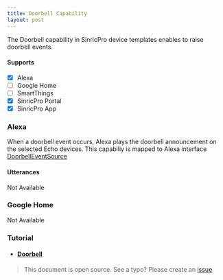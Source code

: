```yaml
---
title: Doorbell Capability
layout: post
---
```


The Doorbell capability in SinricPro device templates enables to raise doorbell events.

#### Supports
 - [x]  Alexa
 - [ ]  Google Home
 - [ ]  SmartThings
 - [x]  SinricPro Portal
 - [x]  SinricPro App

### Alexa 
When a doorbell event occurs, Alexa plays the doorbell announcement on the selected Echo devices. This capabiliy is mapped to Alexa interface [DoorbellEventSource](https://developer.amazon.com/en-US/docs/alexa/device-apis/alexa-doorbelleventsource.html)

#### Utterances
Not Available
 

### Google Home
Not Available

### Tutorial
- #### [Doorbell](https://help.sinric.pro/pages/tutorials/doorbell/doorbell.html)  

> This document is open source. See a typo? Please create an [issue](https://github.com/sinricpro/help-docs)
